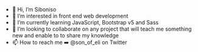 - 👋 Hi, I’m Siboniso
- 👀 I’m interested in front end web development 
- 🌱 I’m currently learning JavaScript, Bootstrap v5 and Sass
- 💞️ I’m looking to collaborate on any project that will teach 
me something new and enable to to share my knowledge
- 📫 How to reach me ➡️ @son_of_eli on Twitter 

<!---
Sibo-byte/Sibo-byte is a ✨ special ✨ repository because its `README.md` (this file) appears on your GitHub profile.
You can click the Preview link to take a look at your changes.
--->
